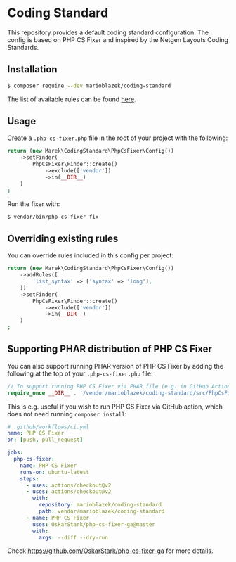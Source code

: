 # Coding Standard

This repository provides a default coding standard configuration. The config is based on
PHP CS Fixer and inspired by the Netgen Layouts Coding Standards.

## Installation

```bash
$ composer require --dev marioblazek/coding-standard
```

The list of available rules can be found [here](https://github.com/FriendsOfPHP/PHP-CS-Fixer/blob/master/doc/rules/index.rst).

## Usage

Create a `.php-cs-fixer.php` file in the root of your project with the following:

```php
return (new Marek\CodingStandard\PhpCsFixer\Config())
    ->setFinder(
        PhpCsFixer\Finder::create()
            ->exclude(['vendor'])
            ->in(__DIR__)
    )
;
```

Run the fixer with:

```bash
$ vendor/bin/php-cs-fixer fix
```

## Overriding existing rules

You can override rules included in this config per project:

```php
return (new Marek\CodingStandard\PhpCsFixer\Config())
    ->addRules([
        'list_syntax' => ['syntax' => 'long'],
    ])
    ->setFinder(
        PhpCsFixer\Finder::create()
            ->exclude(['vendor'])
            ->in(__DIR__)
    )
;
```

## Supporting PHAR distribution of PHP CS Fixer

You can also support running PHAR version of PHP CS Fixer by adding the
following at the top of your `.php-cs-fixer.php` file:

```php
// To support running PHP CS Fixer via PHAR file (e.g. in GitHub Actions)
require_once __DIR__ . '/vendor/marioblazek/coding-standard/src/PhpCsFixer/Config.php';
```

This is e.g. useful if you wish to run PHP CS Fixer via GitHub action, which
does not need running `composer install`:

```yaml
# .github/workflows/ci.yml
name: PHP CS Fixer
on: [push, pull_request]

jobs:
  php-cs-fixer:
    name: PHP CS Fixer
    runs-on: ubuntu-latest
    steps:
      - uses: actions/checkout@v2
      - uses: actions/checkout@v2
        with:
          repository: marioblazek/coding-standard
          path: vendor/marioblazek/coding-standard
      - name: PHP CS Fixer
        uses: OskarStark/php-cs-fixer-ga@master
        with:
          args: --diff --dry-run
```

Check https://github.com/OskarStark/php-cs-fixer-ga for more details.
